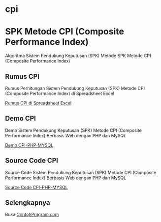 # cpi
SPK Metode CPI (Composite Performance Index)
============================================

Algoritma Sistem Pendukung Keputusan (SPK) Metode SPK Metode CPI (Composite Performance Index)

Rumus CPI 
---------

Rumus Perhitungan Sistem Pendukung Keputusan (SPK) Metode CPI (Composite Performance Index) di Spreadsheet Excel

[Rumus CPI di Spreadsheet Excel](http://contohprogram.com/cpi.xls) 

Demo CPI
--------

Demo Sistem Pendukung Keputusan (SPK) Metode CPI (Composite Performance Index) Berbasis Web dengan PHP dan MySQL

[Demo CPI-PHP-MYSQL](http://contohprogram.com/demo/cpi-php) 

Source Code CPI 
---------------

Source Code Sistem Pendukung Keputusan (SPK) Metode CPI (Composite Performance Index) Berbasis Web dengan PHP dan MySQL

[Source Code CPI-PHP-MYSQL](http://contohprogram.com/cpi-php-mysql-source-code.php) 

Selengkapnya 
------------

Buka [ContohProgram.com](http://contohprogram.com)
